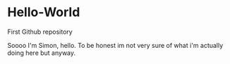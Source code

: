 # Hello-World
First Github repository

Soooo I'm Simon, hello. To be honest im not very sure of what i'm actually doing here but anyway.
